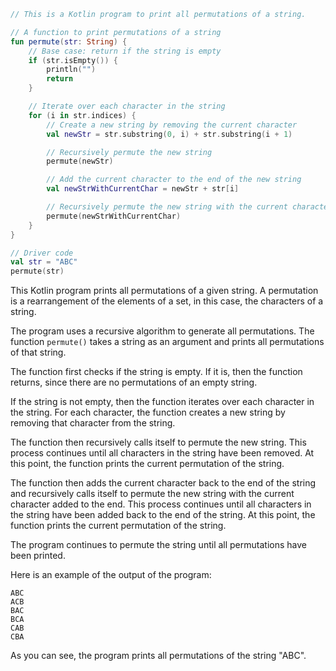 ```kotlin
// This is a Kotlin program to print all permutations of a string.

// A function to print permutations of a string
fun permute(str: String) {
    // Base case: return if the string is empty
    if (str.isEmpty()) {
        println("")
        return
    }

    // Iterate over each character in the string
    for (i in str.indices) {
        // Create a new string by removing the current character
        val newStr = str.substring(0, i) + str.substring(i + 1)

        // Recursively permute the new string
        permute(newStr)

        // Add the current character to the end of the new string
        val newStrWithCurrentChar = newStr + str[i]

        // Recursively permute the new string with the current character added to the end
        permute(newStrWithCurrentChar)
    }
}

// Driver code
val str = "ABC"
permute(str)
```

This Kotlin program prints all permutations of a given string. A permutation is a rearrangement of the elements of a set, in this case, the characters of a string.

The program uses a recursive algorithm to generate all permutations. The function `permute()` takes a string as an argument and prints all permutations of that string.

The function first checks if the string is empty. If it is, then the function returns, since there are no permutations of an empty string.

If the string is not empty, then the function iterates over each character in the string. For each character, the function creates a new string by removing that character from the string.

The function then recursively calls itself to permute the new string. This process continues until all characters in the string have been removed. At this point, the function prints the current permutation of the string.

The function then adds the current character back to the end of the string and recursively calls itself to permute the new string with the current character added to the end. This process continues until all characters in the string have been added back to the end of the string. At this point, the function prints the current permutation of the string.

The program continues to permute the string until all permutations have been printed.

Here is an example of the output of the program:

```
ABC
ACB
BAC
BCA
CAB
CBA
```

As you can see, the program prints all permutations of the string "ABC".